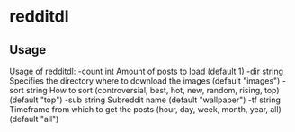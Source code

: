 # redditdl

## Usage

Usage of redditdl:
  -count int
        Amount of posts to load (default 1)
  -dir string
        Specifies the directory where to download the images (default "images")
  -sort string
        How to sort (controversial, best, hot, new, random, rising, top) (default "top")
  -sub string
        Subreddit name (default "wallpaper")
  -tf string
        Timeframe from which to get the posts (hour, day, week, month, year, all) (default "all")

